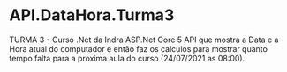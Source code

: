 # API.DataHora.Turma3
TURMA 3 - Curso .Net da Indra
ASP.Net Core 5 
API que mostra a Data e a Hora atual do computador
e então faz os calculos para mostrar quanto tempo falta
para a proxima aula do curso (24/07/2021 as 08:00).
 
